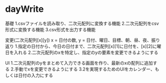 # dayWrite

基礎
1.csvファイルを読み取り、二次元配列に変換する機能
2.二次元配列をcsv形式に変換する機能
3.csv形式を出力する機能

変更(二次元配列[x][y])
x = 日付の数, y = 日付、曜日、目標、朝、昼、夜、振り返り
1.指定の日付から、今日の日付まで、二次元配列[x][1]に日付を、[x][2]に曜日を入れる
2.二次元配列のxを特定し、指定のyの要素を変更できるようにする

UI
1.二次元配列のyをまとめて入力できる画面を作り、最新のxの配列に追加する
2.手動でxを変更できるようにする
3.2を実現するためのUIをカレンダー、もしくは日付の入力にする
